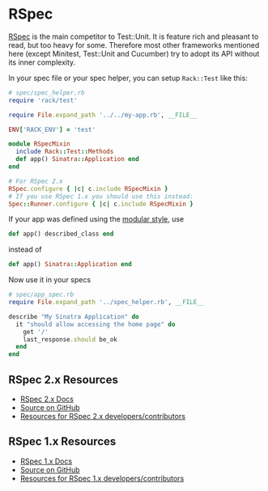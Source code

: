 # RSpec

[RSpec][rs] is the main competitor to Test::Unit. It is feature rich and
pleasant to read, but too heavy for some. Therefore most other frameworks
mentioned here (except Minitest, Test::Unit and Cucumber) try to adopt its API
without its inner complexity.

In your spec file or your spec helper, you can setup `Rack::Test` like this:

```ruby
# spec/spec_helper.rb
require 'rack/test'

require File.expand_path '../../my-app.rb', __FILE__

ENV['RACK_ENV'] = 'test'

module RSpecMixin
  include Rack::Test::Methods
  def app() Sinatra::Application end
end

# For RSpec 2.x
RSpec.configure { |c| c.include RSpecMixin }
# If you use RSpec 1.x you should use this instead:
Spec::Runner.configure { |c| c.include RSpecMixin }
```

If your app was defined using the [modular style][modular], use

```ruby
def app() described_class end
```

instead of

```ruby
def app() Sinatra::Application end
```

Now use it in your specs

```ruby
# spec/app_spec.rb
require File.expand_path '../spec_helper.rb', __FILE__

describe "My Sinatra Application" do
  it "should allow accessing the home page" do
    get '/'
    last_response.should be_ok
  end
end
```

## RSpec 2.x Resources

*   [RSpec 2.x Docs](http://relishapp.com/rspec)
*   [Source on GitHub](https://github.com/rspec/rspec)
*   [Resources for RSpec 2.x developers/contributors](https://github.com/rspec/rspec-dev)

## RSpec 1.x Resources

*   [RSpec 1.x Docs](http://rspec.info/)
*   [Source on GitHub](https://github.com/dchelimsky/rspec)
*   [Resources for RSpec 1.x developers/contributors](https://github.com/dchelimsky/rspec-dev)

[rs]: http://rspec.info
[modular]: http://www.sinatrarb.com/intro.html#Sinatra::Base%20-%20Middleware,%20Libraries,%20and%20Modular%20Apps
